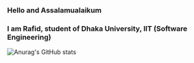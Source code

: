 ### Hello and Assalamualaikum
### I am Rafid, student of Dhaka University, IIT (Software Engineering)

![Anurag's GitHub stats](https://github-readme-stats.vercel.app/api?username=Rafid13iit&show_icons=true&theme=radical)

